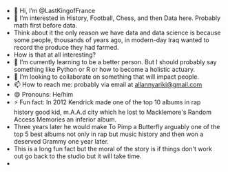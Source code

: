 - 👋 Hi, I’m @LastKingofFrance
- 👀 I’m interested in History, Football, Chess, and then Data here. Probably math first before data.
-  Think about it the only reason we have data and data science is because some people, thousands of years ago, in modern-day Iraq wanted to record the produce they had farmed.
-  How is that at all interesting?
- 🌱 I’m currently learning to be a better person. But I should probably say something like Python or R or how to become a holistic actuary. 
- 💞️ I’m looking to collaborate on something that will impact people. 
- 📫 How to reach me: probably via email at allannyariki@gmail.com
- 😄 Pronouns: He/him 
- ⚡ Fun fact: In 2012 Kendrick made one of the top 10 albums in rap history good kid, m.A.A.d city which he lost to Macklemore's Random Access Memories an inferior album.
- Three years later he would make To Pimp a Butterfly arguably one of the top 5 best albums not only in rap but music history and then won a deserved Grammy one year later.
- This is a long fun fact but the moral of the story is if  things don't work out go back to the studio but it will take time. 
-  

<!---
LastKingofFrance/LastKingofFrance is a ✨ special ✨ repository because its `README.md` (this file) appears on your GitHub profile.
You can click the Preview link to take a look at your changes.
--->
